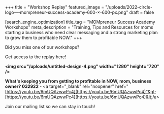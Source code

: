 +++
title = "Workshop Replay"
featured_image = "/uploads/2022-circle-logo---mompreneur-success-academy-600-×-600-px.png"
draft = false

[search_engine_optimization]
title_tag = "MOMpreneur Success Academy Workshops"
meta_description = "Training, Tips and Resources for moms starting a business who need clear messaging and a strong marketing plan to grow them to profitable NOW."
+++

Did you miss one of our workshops?

Get access to the replay here\!

**&lt;img src="/uploads/untitled-design-4.png" width="1280" height="720" /&gt;**

**What's keeping you from getting to profitable in NOW, mom, business owner? 032922**&nbsp;- &lt;a target="\_blank" rel="noopener" href="[https://youtu.be/6mUQAzwwPc4](https://youtu.be/6mUQAzwwPc4)"&gt;[https://youtu.be/6mUQAzwwPc4](https://youtu.be/6mUQAzwwPc4)&lt;/a&gt;

Join our mailing list so we can stay in touch\!
